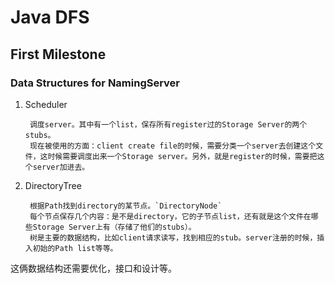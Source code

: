 # Java DFS

## First Milestone

### Data Structures for NamingServer

1. Scheduler

        调度server。其中有一个list，保存所有register过的Storage Server的两个stubs。
        现在被使用的方面：client create file的时候，需要分类一个server去创建这个文件，这时候需要调度出来一个Storage server。另外，就是register的时候，需要把这个server加进去。

2. DirectoryTree

        根据Path找到directory的某节点。`DirectoryNode`
        每个节点保存几个内容：是不是directory，它的子节点list，还有就是这个文件在哪些Storage Server上有（存储了他们的stubs）。
        树是主要的数据结构，比如client请求读写，找到相应的stub。server注册的时候，插入初始的Path list等等。

这俩数据结构还需要优化，接口和设计等。
